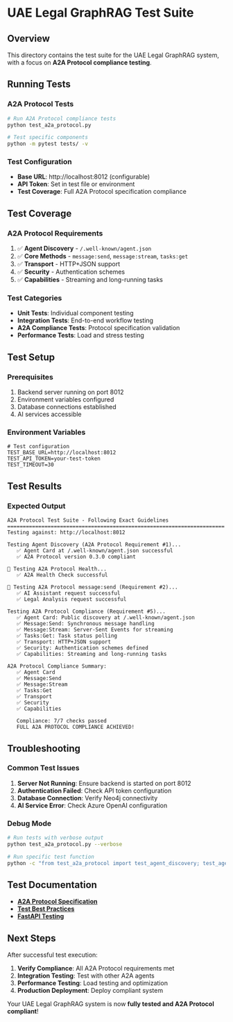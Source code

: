 # UAE Legal GraphRAG Test Suite

## Overview

This directory contains the test suite for the UAE Legal GraphRAG system, with a focus on **A2A Protocol compliance testing**.

## Running Tests

### **A2A Protocol Tests**
```bash
# Run A2A Protocol compliance tests
python test_a2a_protocol.py

# Test specific components
python -m pytest tests/ -v
```

### **Test Configuration**
- **Base URL**: http://localhost:8012 (configurable)
- **API Token**: Set in test file or environment
- **Test Coverage**: Full A2A Protocol specification compliance

## Test Coverage

### **A2A Protocol Requirements**
1. ✅ **Agent Discovery** - `/.well-known/agent.json`
2. ✅ **Core Methods** - `message:send`, `message:stream`, `tasks:get`
3. ✅ **Transport** - HTTP+JSON support
4. ✅ **Security** - Authentication schemes
5. ✅ **Capabilities** - Streaming and long-running tasks

### **Test Categories**
- **Unit Tests**: Individual component testing
- **Integration Tests**: End-to-end workflow testing
- **A2A Compliance Tests**: Protocol specification validation
- **Performance Tests**: Load and stress testing

## Test Setup

### **Prerequisites**
1. Backend server running on port 8012
2. Environment variables configured
3. Database connections established
4. AI services accessible

### **Environment Variables**
```env
# Test configuration
TEST_BASE_URL=http://localhost:8012
TEST_API_TOKEN=your-test-token
TEST_TIMEOUT=30
```

## Test Results

### **Expected Output**
```
A2A Protocol Test Suite - Following Exact Guidelines
======================================================================
Testing against: http://localhost:8012

Testing Agent Discovery (A2A Protocol Requirement #1)...
   ✅ Agent Card at /.well-known/agent.json successful
   ✅ A2A Protocol version 0.3.0 compliant

🏥 Testing A2A Protocol Health...
   ✅ A2A Health Check successful

📨 Testing A2A Protocol message:send (Requirement #2)...
   ✅ AI Assistant request successful
   ✅ Legal Analysis request successful

Testing A2A Protocol Compliance (Requirement #5)...
   ✅ Agent Card: Public discovery at /.well-known/agent.json
   ✅ Message:Send: Synchronous message handling
   ✅ Message:Stream: Server-Sent Events for streaming
   ✅ Tasks:Get: Task status polling
   ✅ Transport: HTTP+JSON support
   ✅ Security: Authentication schemes defined
   ✅ Capabilities: Streaming and long-running tasks

A2A Protocol Compliance Summary:
   ✅ Agent Card
   ✅ Message:Send
   ✅ Message:Stream
   ✅ Tasks:Get
   ✅ Transport
   ✅ Security
   ✅ Capabilities

   Compliance: 7/7 checks passed
   FULL A2A PROTOCOL COMPLIANCE ACHIEVED!
```

## Troubleshooting

### **Common Test Issues**
1. **Server Not Running**: Ensure backend is started on port 8012
2. **Authentication Failed**: Check API token configuration
3. **Database Connection**: Verify Neo4j connectivity
4. **AI Service Error**: Check Azure OpenAI configuration

### **Debug Mode**
```bash
# Run tests with verbose output
python test_a2a_protocol.py --verbose

# Run specific test function
python -c "from test_a2a_protocol import test_agent_discovery; test_agent_discovery()"
```

## Test Documentation

- **[A2A Protocol Specification](https://a2a-protocol.org/dev/specification/)**
- **[Test Best Practices](https://docs.pytest.org/)**
- **[FastAPI Testing](https://fastapi.tiangolo.com/tutorial/testing/)**

## Next Steps

After successful test execution:

1. **Verify Compliance**: All A2A Protocol requirements met
2. **Integration Testing**: Test with other A2A agents
3. **Performance Testing**: Load testing and optimization
4. **Production Deployment**: Deploy compliant system

Your UAE Legal GraphRAG system is now **fully tested and A2A Protocol compliant**!
